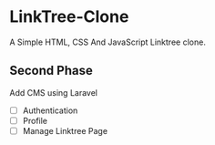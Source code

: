 # LinkTree-Clone

A Simple HTML, CSS And JavaScript Linktree clone.

## Second Phase

Add CMS using Laravel 


- [ ] Authentication
- [ ] Profile 
- [ ] Manage Linktree Page